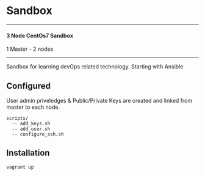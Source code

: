 # Sandbox

------------------
####  3 Node CentOs7 Sandbox
1 Master - 2 nodes

------------------

Sandbox for learning devOps related technology. Starting with Ansible


## Configured
User admin priveledges & Public/Private Keys are created and linked from master to each node.

```
scripts/
  -- add_keys.sh
  -- add_user.sh
  -- configure_ssh.sh
```


##  Installation

```
vagrant up
```


